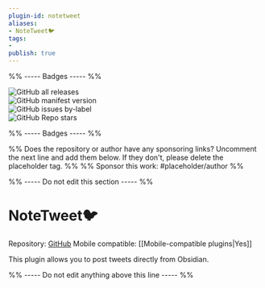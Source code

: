 ```yaml
---
plugin-id: notetweet
aliases:
- NoteTweet🐦
tags: 
- 
publish: true
---
```


%% ----- Badges ----- %%

![GitHub all releases](https://img.shields.io/github/downloads/chhoumann/notetweet_obsidian/total?color=573E7A&logo=github&style=for-the-badge)   
![GitHub manifest version](https://img.shields.io/github/manifest-json/v/chhoumann/notetweet_obsidian?color=573E7A&logo=github&style=for-the-badge)   
![GitHub issues by-label](https://img.shields.io/github/issues/chhoumann/notetweet_obsidian/help%20wanted?color=573E7A&logo=github&style=for-the-badge)   
![GitHub Repo stars](https://img.shields.io/github/stars/chhoumann/notetweet_obsidian?color=573E7A&logo=github&style=for-the-badge)

%% ----- Badges ----- %%

%% Does the repository or author have any sponsoring links? Uncomment the next line and add them below. If they don't, please delete the placeholder tag. %%
%% Sponsor this work: #placeholder/author %%

%% ----- Do not edit this section ----- %%

# NoteTweet🐦

Repository: [GitHub](https://github.com/chhoumann/notetweet_obsidian)
Mobile compatible: [[Mobile-compatible plugins|Yes]]

This plugin allows you to post tweets directly from Obsidian.

%% ----- Do not edit anything above this line ----- %% 

